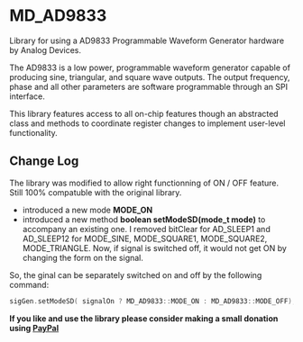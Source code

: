 # MD_AD9833

Library for using a AD9833 Programmable Waveform Generator hardware by Analog Devices.

The AD9833 is a low power, programmable waveform generator capable of producing sine, triangular, and square wave outputs. The output frequency, phase and all other parameters are software programmable through an SPI interface.

This library features access to all on-chip features though an abstracted class and methods to coordinate register changes to implement user-level functionality.

## Change Log

The library was modified to allow right functionning of ON / OFF feature. Still 100% compatuble with the original library.
- introduced a new mode **MODE_ON**	 
- introduced a new method  **boolean setModeSD(mode_t mode)** to accompany an existing one. I removed bitClear for AD_SLEEP1 and AD_SLEEP12 for MODE_SINE, MODE_SQUARE1, MODE_SQUARE2, MODE_TRIANGLE. Now, if signal is switched off, it would not get ON by changing the form on the signal.

So, the ginal can be separately switched on and off by the following command:
```CPP
sigGen.setModeSD( signalOn ? MD_AD9833::MODE_ON : MD_AD9833::MODE_OFF); 
```

**If you like and use the library please consider making a small donation using [PayPal](https://paypal.me/shaggyDog18/3USD)**